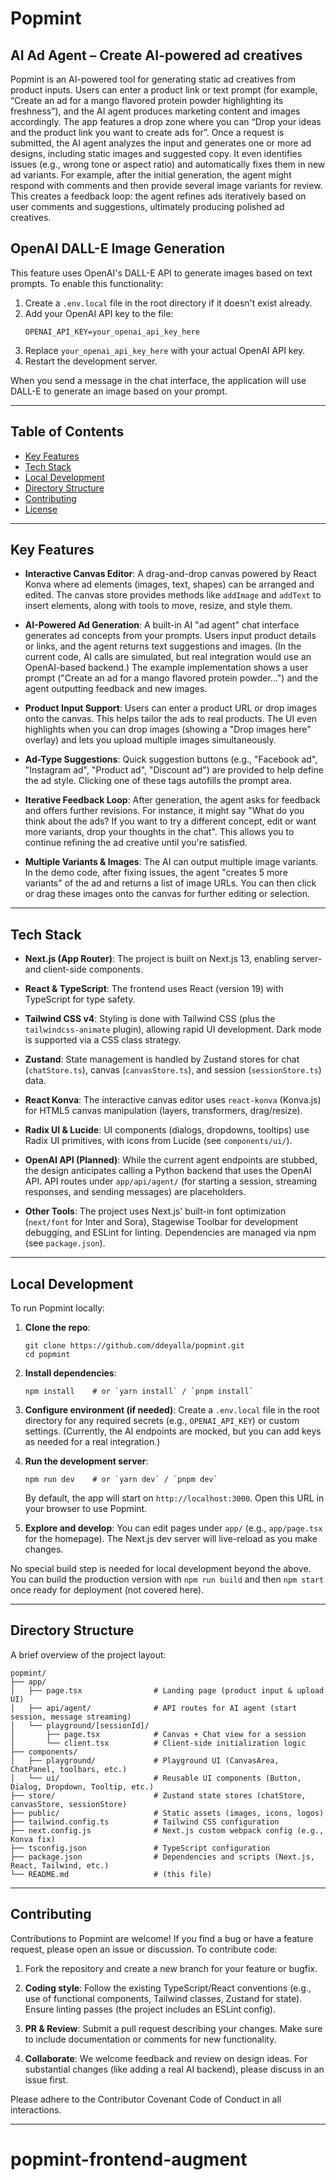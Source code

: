 # Popmint

## AI Ad Agent – Create AI-powered ad creatives

Popmint is an AI-powered tool for generating static ad creatives from product inputs. Users can enter a product link or text prompt (for example, “Create an ad for a mango flavored protein powder highlighting its freshness”), and the AI agent produces marketing content and images accordingly. The app features a drop zone where you can “Drop your ideas and the product link you want to create ads for”. Once a request is submitted, the AI agent analyzes the input and generates one or more ad designs, including static images and suggested copy. It even identifies issues (e.g., wrong tone or aspect ratio) and automatically fixes them in new ad variants. For example, after the initial generation, the agent might respond with comments and then provide several image variants for review. This creates a feedback loop: the agent refines ads iteratively based on user comments and suggestions, ultimately producing polished ad creatives.

## OpenAI DALL-E Image Generation

This feature uses OpenAI's DALL-E API to generate images based on text prompts. To enable this functionality:

1. Create a `.env.local` file in the root directory if it doesn't exist already.
2. Add your OpenAI API key to the file:
   ```
   OPENAI_API_KEY=your_openai_api_key_here
   ```
3. Replace `your_openai_api_key_here` with your actual OpenAI API key.
4. Restart the development server.

When you send a message in the chat interface, the application will use DALL-E to generate an image based on your prompt.

---

## Table of Contents

- [Key Features](#key-features)
- [Tech Stack](#tech-stack)
- [Local Development](#local-development)
- [Directory Structure](#directory-structure)
- [Contributing](#contributing)
- [License](#license)

---

## Key Features

- **Interactive Canvas Editor**: A drag-and-drop canvas powered by React Konva where ad elements (images, text, shapes) can be arranged and edited. The canvas store provides methods like `addImage` and `addText` to insert elements, along with tools to move, resize, and style them.

- **AI-Powered Ad Generation**: A built-in AI "ad agent" chat interface generates ad concepts from your prompts. Users input product details or links, and the agent returns text suggestions and images. (In the current code, AI calls are simulated, but real integration would use an OpenAI-based backend.) The example implementation shows a user prompt ("Create an ad for a mango flavored protein powder...") and the agent outputting feedback and new images.

- **Product Input Support**: Users can enter a product URL or drop images onto the canvas. This helps tailor the ads to real products. The UI even highlights when you can drop images (showing a "Drop images here" overlay) and lets you upload multiple images simultaneously.

- **Ad-Type Suggestions**: Quick suggestion buttons (e.g., "Facebook ad", "Instagram ad", "Product ad", "Discount ad") are provided to help define the ad style. Clicking one of these tags autofills the prompt area.

- **Iterative Feedback Loop**: After generation, the agent asks for feedback and offers further revisions. For instance, it might say "What do you think about the ads? If you want to try a different concept, edit or want more variants, drop your thoughts in the chat". This allows you to continue refining the ad creative until you're satisfied.

- **Multiple Variants & Images**: The AI can output multiple image variants. In the demo code, after fixing issues, the agent "creates 5 more variants" of the ad and returns a list of image URLs. You can then click or drag these images onto the canvas for further editing or selection.

---

## Tech Stack

- **Next.js (App Router)**: The project is built on Next.js 13, enabling server- and client-side components.

- **React & TypeScript**: The frontend uses React (version 19) with TypeScript for type safety.

- **Tailwind CSS v4**: Styling is done with Tailwind CSS (plus the `tailwindcss-animate` plugin), allowing rapid UI development. Dark mode is supported via a CSS class strategy.

- **Zustand**: State management is handled by Zustand stores for chat (`chatStore.ts`), canvas (`canvasStore.ts`), and session (`sessionStore.ts`) data.

- **React Konva**: The interactive canvas editor uses `react-konva` (Konva.js) for HTML5 canvas manipulation (layers, transformers, drag/resize).

- **Radix UI & Lucide**: UI components (dialogs, dropdowns, tooltips) use Radix UI primitives, with icons from Lucide (see `components/ui/`).

- **OpenAI API (Planned)**: While the current agent endpoints are stubbed, the design anticipates calling a Python backend that uses the OpenAI API. API routes under `app/api/agent/` (for starting a session, streaming responses, and sending messages) are placeholders.

- **Other Tools**: The project uses Next.js' built-in font optimization (`next/font` for Inter and Sora), Stagewise Toolbar for development debugging, and ESLint for linting. Dependencies are managed via npm (see `package.json`).

---

## Local Development

To run Popmint locally:

1. **Clone the repo**:
   ```
   git clone https://github.com/ddeyalla/popmint.git
   cd popmint
   ```

2. **Install dependencies**:
   ```
   npm install    # or `yarn install` / `pnpm install`
   ```

3. **Configure environment (if needed)**: Create a `.env.local` file in the root directory for any required secrets (e.g., `OPENAI_API_KEY`) or custom settings. (Currently, the AI endpoints are mocked, but you can add keys as needed for a real integration.)

4. **Run the development server**:
   ```
   npm run dev    # or `yarn dev` / `pnpm dev`
   ```
   By default, the app will start on `http://localhost:3000`. Open this URL in your browser to use Popmint.

5. **Explore and develop**: You can edit pages under `app/` (e.g., `app/page.tsx` for the homepage). The Next.js dev server will live-reload as you make changes.

No special build step is needed for local development beyond the above. You can build the production version with `npm run build` and then `npm start` once ready for deployment (not covered here).

---

## Directory Structure

A brief overview of the project layout:

```
popmint/
├── app/                        
│   ├── page.tsx                # Landing page (product input & upload UI)
│   ├── api/agent/              # API routes for AI agent (start session, message streaming)
│   └── playground/[sessionId]/
│       ├── page.tsx            # Canvas + Chat view for a session
│       └── client.tsx          # Client-side initialization logic
├── components/                 
│   ├── playground/             # Playground UI (CanvasArea, ChatPanel, toolbars, etc.)
│   └── ui/                     # Reusable UI components (Button, Dialog, Dropdown, Tooltip, etc.)
├── store/                      # Zustand state stores (chatStore, canvasStore, sessionStore)
├── public/                     # Static assets (images, icons, logos)
├── tailwind.config.ts          # Tailwind CSS configuration
├── next.config.js              # Next.js custom webpack config (e.g., Konva fix)
├── tsconfig.json               # TypeScript configuration
├── package.json                # Dependencies and scripts (Next.js, React, Tailwind, etc.)
└── README.md                   # (this file)
```

---

## Contributing

Contributions to Popmint are welcome! If you find a bug or have a feature request, please open an issue or discussion. To contribute code:

1. Fork the repository and create a new branch for your feature or bugfix.

2. **Coding style**: Follow the existing TypeScript/React conventions (e.g., use of functional components, Tailwind classes, Zustand for state). Ensure linting passes (the project includes an ESLint config).

3. **PR & Review**: Submit a pull request describing your changes. Make sure to include documentation or comments for new functionality.

4. **Collaborate**: We welcome feedback and review on design ideas. For substantial changes (like adding a real AI backend), please discuss in an issue first.

Please adhere to the Contributor Covenant Code of Conduct in all interactions.

---
# popmint-frontend-augment
